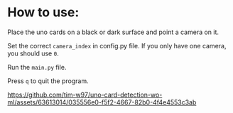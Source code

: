 # How to use:

Place the uno cards on a black or dark surface and point a camera on it.

Set the correct `camera_index` in config.py file. 
If you only have one camera, you should use `0`.

Run the `main.py` file.

Press `q` to quit the program.



https://github.com/tim-w97/uno-card-detection-wo-ml/assets/63613014/035556e0-f5f2-4667-82b0-4f4e4553c3ab

